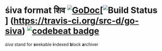 # śiva format शिव [![GoDoc](https://godoc.org/github.com/src-d/go-siva?status.svg)](https://godoc.org/github.com/src-d/go-siva)[![Build Status](https://travis-ci.org/src-d/go-siva.svg?branch=master)] (https://travis-ci.org/src-d/go-siva) [![codebeat badge](https://codebeat.co/badges/a821494a-ff72-4756-9a70-652436e93485)](https://codebeat.co/projects/github-com-src-d-go-siva)

_śiva_ stand for <b>s</b>eekable <b>i</b>ndexed <b>b</b>lock <b>a</b>rchiver
